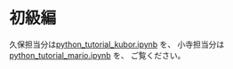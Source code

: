 # 初級編

久保担当分は<a href="python_tutorial_kubor.ipynb">python_tutorial_kubor.ipynb</a> を、
小寺担当分は<a href="python_tutorial_mario.ipynb">python_tutorial_mario.ipynb</a> を、
ご覧ください。